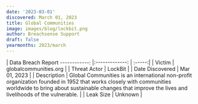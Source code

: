 ```yaml
---
date: '2023-03-01'
discovered: March 01, 2023
title: Global Communities
image: images/blog/lockbit.png
author: Breachsense Support
draft: false
yearmonths: 2023/march
---
```



| Data Breach Report
------------:     |:-------------:    | :-----:|
| Victim      | globalcommunities.org      | 
| Threat Actor      | LockBit      | 
| Date Discovered      | Mar 01, 2023      | 
| Description      | Global Communities is an international non-profit organization founded in 1952 that works closely with communities worldwide to bring about sustainable changes that improve the lives and livelihoods of the vulnerable.      | 
| Leak Size      | Unknown      | 

